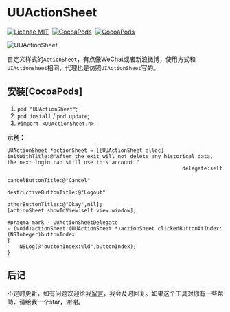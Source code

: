 # UUActionSheet

[![License MIT](https://img.shields.io/badge/license-MIT-green.svg?style=flat)](https://raw.githubusercontent.com/CheeryLau/UUActionSheet/master/LICENSE)&nbsp;
[![CocoaPods](http://img.shields.io/cocoapods/v/UUActionSheet.svg?style=flat)](https://cocoapods.org/pods/UUActionSheet)&nbsp;
[![CocoaPods](http://img.shields.io/cocoapods/p/UUActionSheet.svg?style=flat)](https://cocoapods.org/pods/UUActionSheet)&nbsp;

![UUActionSheet](UUActionSheet.gif)


自定义样式的`ActionSheet`，有点像WeChat或者新浪微博，使用方式和`UIActionsheet`相同，代理也是仿照`UIActionSheet`写的。

## 安装[CocoaPods]

1. `pod "UUActionSheet"`;
2. `pod install` / `pod update`;
3. `#import <UUActionSheet.h>`.

**示例：**

```objc
UUActionSheet *actionSheet = [[UUActionSheet alloc] initWithTitle:@"After the exit will not delete any historical data, the next login can still use this account."
                                                         delegate:self
                                                cancelButtonTitle:@"Cancel"
                                           destructiveButtonTitle:@"Logout"
                                                otherButtonTitles:@"Okay",nil];
[actionSheet showInView:self.view.window];
```

```objc
#pragma mark - UUActionSheetDelegate
- (void)actionSheet:(UUActionSheet *)actionSheet clickedButtonAtIndex:(NSInteger)buttonIndex
{
    NSLog(@"buttonIndex:%ld",buttonIndex);
}
```

## 后记

不定时更新，如有问题欢迎给我[留言](https://github.com/CheeryLau/UUActionSheet/issues)，我会及时回复。如果这个工具对你有一些帮助，请给我一个star，谢谢。

